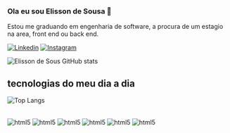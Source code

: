 ### Ola  eu sou Elisson de Sousa 🚀
Estou me graduando em engenharia de software, a procura de um estagio na area, front end ou back end.


[![Linkedin](https://img.shields.io/badge/LinkedIn-0077B5?style=for-the-badge&logo=linkedin&logoColor=white)](https://www.linkedin.com/in/elisson-sousa-dos-sntos-6234b9209/)
[![Instagram](https://img.shields.io/badge/Instagram-E4405F?style=for-the-badge&logo=instagram&logoColor=white)](https://www.instagram.com/elissondesousa123/)

![Elisson de Sous GitHub stats](https://github-readme-stats.vercel.app/api?username=ElissondeSous&show_icons=true&theme=onedark)

## tecnologias do meu dia a dia 
![Top Langs](https://github-readme-stats.vercel.app/api/top-langs/?username=ElissondeSous&)
<div style = "display:inline_block"></br>
  <img align="center" alt="html5" src="https://img.shields.io/badge/HTML5-E34F26?style=for-the-badge&logo=html5&logoColor=white" />
  <img align="center" alt="html5" src="https://img.shields.io/badge/CSS3-1572B6?style=for-the-badge&logo=css3&logoColor=white" />
  <img align="center" alt="html5" src="https://img.shields.io/badge/JavaScript-F7DF1E?style=for-the-badge&logo=javascript&logoColor=black"/>
  <img align="center" alt="html5" src="https://img.shields.io/badge/React-20232A?style=for-the-badge&logo=react&logoColor=61DAFB"/>
  <img align="center" alt="html5" src="https://img.shields.io/badge/Tailwind_CSS-38B2AC?style=for-the-badge&logo=tailwind-css&logoColor=white"/>
  <img align="center" alt="html5" src="https://img.shields.io/badge/Java-ED8B00?style=for-the-badge&logo=openjdk&logoColor=white"/>
</div>





